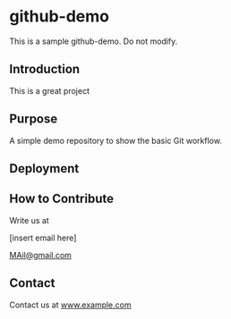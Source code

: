 # github-demo

This is a sample github-demo. Do not modify.

## Introduction

This is a great project

## Purpose

A simple demo repository to show the basic Git workflow.

## Deployment 

## How to Contribute
Write us at 

[insert email here]

MAil@gmail.com

## Contact

Contact us at www.example.com
